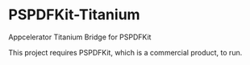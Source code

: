 PSPDFKit-Titanium
=================

Appcelerator Titanium Bridge for PSPDFKit

This project requires PSPDFKit, which is a commercial product, to run.